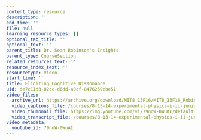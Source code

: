 ```yaml
---
content_type: resource
description: ''
end_time: ''
file: null
learning_resource_types: []
optional_tab_title: ''
optional_text: ''
parent_title: Dr. Sean Robinson's Insights
parent_type: CourseSection
related_resources_text: ''
resource_index_text: ''
resourcetype: Video
start_time: ''
title: Eliciting Cognitive Dissonance
uid: de7c11d3-82cc-d6dd-a0cf-8476259cbe51
video_files:
  archive_url: https://archive.org/download/MIT8.13F16/MIT8_13F16_Robinson_Cognitive_Dissonance_300k.mp4
  video_captions_file: /courses/8-13-14-experimental-physics-i-ii-junior-lab-fall-2016-spring-2017/2333b9e108db5766a58bf6df585f88f6_79noW-0WuAI.vtt
  video_thumbnail_file: https://img.youtube.com/vi/79noW-0WuAI/default.jpg
  video_transcript_file: /courses/8-13-14-experimental-physics-i-ii-junior-lab-fall-2016-spring-2017/53fe26685e7de5cfd81ba3c3c40ea8b5_79noW-0WuAI.pdf
video_metadata:
  youtube_id: 79noW-0WuAI
---
```

